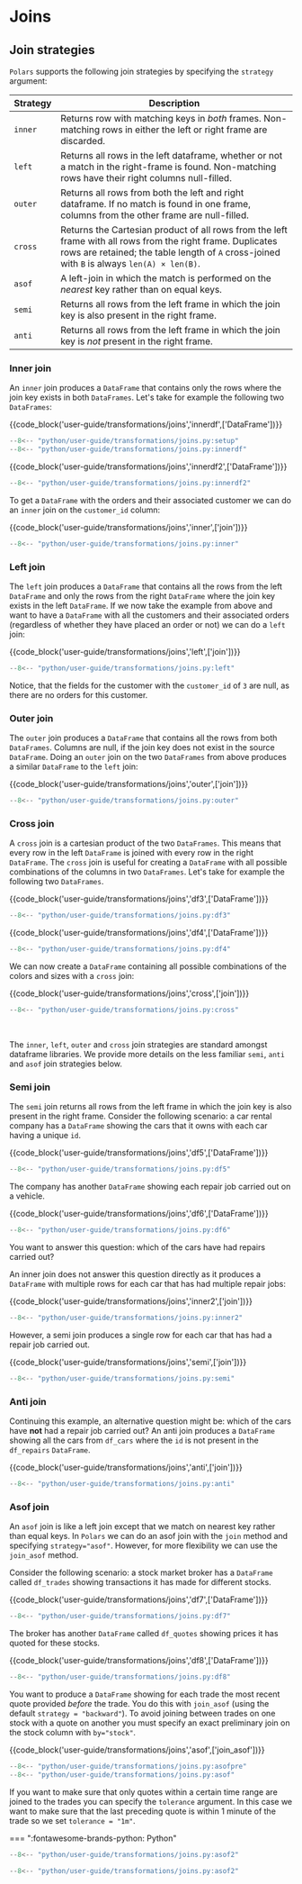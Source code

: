 # Joins

## Join strategies

`Polars` supports the following join strategies by specifying the `strategy` argument:

| Strategy | Description                                                                                                                                                                                                |
| -------- | ---------------------------------------------------------------------------------------------------------------------------------------------------------------------------------------------------------- |
| `inner`  | Returns row with matching keys in _both_ frames. Non-matching rows in either the left or right frame are discarded.                                                                                        |
| `left`   | Returns all rows in the left dataframe, whether or not a match in the right-frame is found. Non-matching rows have their right columns null-filled.                                                        |
| `outer`  | Returns all rows from both the left and right dataframe. If no match is found in one frame, columns from the other frame are null-filled.                                                                  |
| `cross`  | Returns the Cartesian product of all rows from the left frame with all rows from the right frame. Duplicates rows are retained; the table length of `A` cross-joined with `B` is always `len(A) × len(B)`. |
| `asof`   | A left-join in which the match is performed on the _nearest_ key rather than on equal keys.                                                                                                                |
| `semi`   | Returns all rows from the left frame in which the join key is also present in the right frame.                                                                                                             |
| `anti`   | Returns all rows from the left frame in which the join key is _not_ present in the right frame.                                                                                                            |

### Inner join

An `inner` join produces a `DataFrame` that contains only the rows where the join key exists in both `DataFrames`. Let's take for example the following two `DataFrames`:

{{code_block('user-guide/transformations/joins','innerdf',['DataFrame'])}}

```python exec="on" result="text" session="user-guide/transformations/joins"
--8<-- "python/user-guide/transformations/joins.py:setup"
--8<-- "python/user-guide/transformations/joins.py:innerdf"
```

<p></p>

{{code_block('user-guide/transformations/joins','innerdf2',['DataFrame'])}}

```python exec="on" result="text" session="user-guide/transformations/joins"
--8<-- "python/user-guide/transformations/joins.py:innerdf2"
```

To get a `DataFrame` with the orders and their associated customer we can do an `inner` join on the `customer_id` column:

{{code_block('user-guide/transformations/joins','inner',['join'])}}

```python exec="on" result="text" session="user-guide/transformations/joins"
--8<-- "python/user-guide/transformations/joins.py:inner"
```

### Left join

The `left` join produces a `DataFrame` that contains all the rows from the left `DataFrame` and only the rows from the right `DataFrame` where the join key exists in the left `DataFrame`. If we now take the example from above and want to have a `DataFrame` with all the customers and their associated orders (regardless of whether they have placed an order or not) we can do a `left` join:

{{code_block('user-guide/transformations/joins','left',['join'])}}

```python exec="on" result="text" session="user-guide/transformations/joins"
--8<-- "python/user-guide/transformations/joins.py:left"
```

Notice, that the fields for the customer with the `customer_id` of `3` are null, as there are no orders for this customer.

### Outer join

The `outer` join produces a `DataFrame` that contains all the rows from both `DataFrames`. Columns are null, if the join key does not exist in the source `DataFrame`. Doing an `outer` join on the two `DataFrames` from above produces a similar `DataFrame` to the `left` join:

{{code_block('user-guide/transformations/joins','outer',['join'])}}

```python exec="on" result="text" session="user-guide/transformations/joins"
--8<-- "python/user-guide/transformations/joins.py:outer"
```

### Cross join

A `cross` join is a cartesian product of the two `DataFrames`. This means that every row in the left `DataFrame` is joined with every row in the right `DataFrame`. The `cross` join is useful for creating a `DataFrame` with all possible combinations of the columns in two `DataFrames`. Let's take for example the following two `DataFrames`.

{{code_block('user-guide/transformations/joins','df3',['DataFrame'])}}

```python exec="on" result="text" session="user-guide/transformations/joins"
--8<-- "python/user-guide/transformations/joins.py:df3"
```

<p></p>

{{code_block('user-guide/transformations/joins','df4',['DataFrame'])}}

```python exec="on" result="text" session="user-guide/transformations/joins"
--8<-- "python/user-guide/transformations/joins.py:df4"
```

We can now create a `DataFrame` containing all possible combinations of the colors and sizes with a `cross` join:

{{code_block('user-guide/transformations/joins','cross',['join'])}}

```python exec="on" result="text" session="user-guide/transformations/joins"
--8<-- "python/user-guide/transformations/joins.py:cross"
```

<br>

The `inner`, `left`, `outer` and `cross` join strategies are standard amongst dataframe libraries. We provide more details on the less familiar `semi`, `anti` and `asof` join strategies below.

### Semi join

The `semi` join returns all rows from the left frame in which the join key is also present in the right frame. Consider the following scenario: a car rental company has a `DataFrame` showing the cars that it owns with each car having a unique `id`.

{{code_block('user-guide/transformations/joins','df5',['DataFrame'])}}

```python exec="on" result="text" session="user-guide/transformations/joins"
--8<-- "python/user-guide/transformations/joins.py:df5"
```

The company has another `DataFrame` showing each repair job carried out on a vehicle.

{{code_block('user-guide/transformations/joins','df6',['DataFrame'])}}

```python exec="on" result="text" session="user-guide/transformations/joins"
--8<-- "python/user-guide/transformations/joins.py:df6"
```

You want to answer this question: which of the cars have had repairs carried out?

An inner join does not answer this question directly as it produces a `DataFrame` with multiple rows for each car that has had multiple repair jobs:

{{code_block('user-guide/transformations/joins','inner2',['join'])}}

```python exec="on" result="text" session="user-guide/transformations/joins"
--8<-- "python/user-guide/transformations/joins.py:inner2"
```

However, a semi join produces a single row for each car that has had a repair job carried out.

{{code_block('user-guide/transformations/joins','semi',['join'])}}

```python exec="on" result="text" session="user-guide/transformations/joins"
--8<-- "python/user-guide/transformations/joins.py:semi"
```

### Anti join

Continuing this example, an alternative question might be: which of the cars have **not** had a repair job carried out? An anti join produces a `DataFrame` showing all the cars from `df_cars` where the `id` is not present in the `df_repairs` `DataFrame`.

{{code_block('user-guide/transformations/joins','anti',['join'])}}

```python exec="on" result="text" session="user-guide/transformations/joins"
--8<-- "python/user-guide/transformations/joins.py:anti"
```

### Asof join

An `asof` join is like a left join except that we match on nearest key rather than equal keys.
In `Polars` we can do an asof join with the `join` method and specifying `strategy="asof"`. However, for more flexibility we can use the `join_asof` method.

Consider the following scenario: a stock market broker has a `DataFrame` called `df_trades` showing transactions it has made for different stocks.

{{code_block('user-guide/transformations/joins','df7',['DataFrame'])}}

```python exec="on" result="text" session="user-guide/transformations/joins"
--8<-- "python/user-guide/transformations/joins.py:df7"
```

The broker has another `DataFrame` called `df_quotes` showing prices it has quoted for these stocks.

{{code_block('user-guide/transformations/joins','df8',['DataFrame'])}}

```python exec="on" result="text" session="user-guide/transformations/joins"
--8<-- "python/user-guide/transformations/joins.py:df8"
```

You want to produce a `DataFrame` showing for each trade the most recent quote provided _before_ the trade. You do this with `join_asof` (using the default `strategy = "backward"`).
To avoid joining between trades on one stock with a quote on another you must specify an exact preliminary join on the stock column with `by="stock"`.

{{code_block('user-guide/transformations/joins','asof',['join_asof'])}}

```python exec="on" result="text" session="user-guide/transformations/joins"
--8<-- "python/user-guide/transformations/joins.py:asofpre"
--8<-- "python/user-guide/transformations/joins.py:asof"
```

If you want to make sure that only quotes within a certain time range are joined to the trades you can specify the `tolerance` argument. In this case we want to make sure that the last preceding quote is within 1 minute of the trade so we set `tolerance = "1m"`.

=== ":fontawesome-brands-python: Python"

```python
--8<-- "python/user-guide/transformations/joins.py:asof2"
```

```python exec="on" result="text" session="user-guide/transformations/joins"
--8<-- "python/user-guide/transformations/joins.py:asof2"
```

